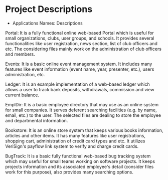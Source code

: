 # Project Descriptions

* Applications Names: Descriptions

Portal: It is a fully functional online web-based Portal which is useful for small organizations, clubs, user groups, and schools. It provides several functionalities like user registration, news section, list of club officers and etc. The considering files mainly work on the administration of club officers and members.

Events: It is a basic online event management system. It includes many features like event information (event name, year,  presenter, etc.), users administration, etc.

Ledger: It is an example implementation of a web-based ledger which allows a user to track bank deposits, withdrawals, commission and view current balance.

EmplDir: It is a basic employee directory that may use as an online system for small companies. It serves deferent searching facilities (e.g. by name, email, etc.) to the user. The selected files are dealing to store the employee and departmental information.

Bookstore: It is an online store system that keeps various books information, articles and other items. It has many features like user registrations, shopping cart, administration of credit card types and etc. It utilizes VeriSign's payflow link system to verify and charge credit cards.

BugTrack: It is a basic fully functional web-based bug tracking system which may useful for small teams working on software projects. It keeps projects information and its associated employee's detail (consider files work for this purpose), also provides many searching options.


